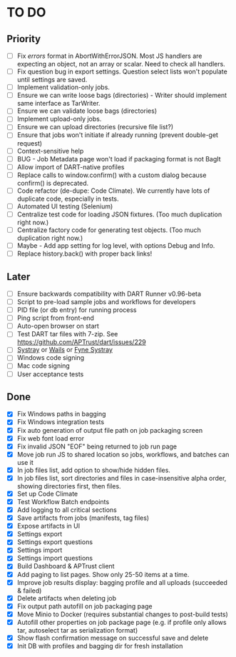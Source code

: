 # TO DO

## Priority

- [ ] Fix _errors_ format in AbortWithErrorJSON. Most JS handlers are expecting an object, not an array or scalar. Need to check all handlers.
- [ ] Fix question bug in export settings. Question select lists won't populate until settings are saved.
- [ ] Implement validation-only jobs.
- [ ] Ensure we can write loose bags (directories) - Writer should implement same interface as TarWriter.
- [ ] Ensure we can validate loose bags (directories)
- [ ] Implement upload-only jobs.
- [ ] Ensure we can upload directories (recursive file list?)
- [ ] Ensure that jobs won't initiate if already running (prevent double-get request)
- [ ] Context-sensitive help
- [ ] BUG - Job Metadata page won't load if packaging format is not BagIt
- [ ] Allow import of DART-native profiles
- [ ] Replace calls to window.confirm() with a custom dialog because confirm() is deprecated.
- [ ] Code refactor (de-dupe: Code Climate). We currently have lots of duplicate code, especially in tests.
- [ ] Automated UI testing (Selenium)
- [ ] Centralize test code for loading JSON fixtures. (Too much duplication right now.)
- [ ] Centralize factory code for generating test objects. (Too much duplication right now.)
- [ ] Maybe - Add app setting for log level, with options Debug and Info.
- [ ] Replace history.back() with proper back links! 

## Later

- [ ] Ensure backwards compatibility with DART Runner v0.96-beta
- [ ] Script to pre-load sample jobs and workflows for developers
- [ ] PID file (or db entry) for running process
- [ ] Ping script from front-end
- [ ] Auto-open browser on start
- [ ] Test DART tar files with 7-zip. See https://github.com/APTrust/dart/issues/229
- [ ] [Systray](https://github.com/getlantern/systray/) or [Wails](https://wails.io) or [Fyne Systray](https://developer.fyne.io/explore/systray.html)
- [ ] Windows code signing
- [ ] Mac code signing
- [ ] User acceptance tests

## Done

- [x] Fix Windows paths in bagging
- [x] Fix Windows integration tests 
- [x] Fix auto generation of output file path on job packaging screen
- [x] Fix web font load error
- [x] Fix invalid JSON "EOF" being returned to job run page
- [x] Move job run JS to shared location so jobs, workflows, and batches can use it
- [x] In job files list, add option to show/hide hidden files.
- [x] In job files list, sort directories and files in case-insensitive alpha order, showing directories first, then files.
- [x] Set up Code Climate
- [x] Test Workflow Batch endpoints
- [x] Add logging to all critical sections
- [x] Save artifacts from jobs (manifests, tag files)
- [x] Expose artifacts in UI
- [x] Settings export
- [x] Settings export questions
- [x] Settings import
- [x] Settings import questions
- [x] Build Dashboard & APTrust client
- [x] Add paging to list pages. Show only 25-50 items at a time.
- [x] Improve job results display: bagging profile and all uploads (succeeded & failed)
- [x] Delete artifacts when deleting job 
- [x] Fix output path autofill on job packaging page
- [x] Move Minio to Docker (requires substantial changes to post-build tests)
- [x] Autofill other properties on job package page (e.g. if profile only allows tar, autoselect tar as serialization format)
- [x] Show flash confirmation message on successful save and delete
- [x] Init DB with profiles and bagging dir for fresh installation
